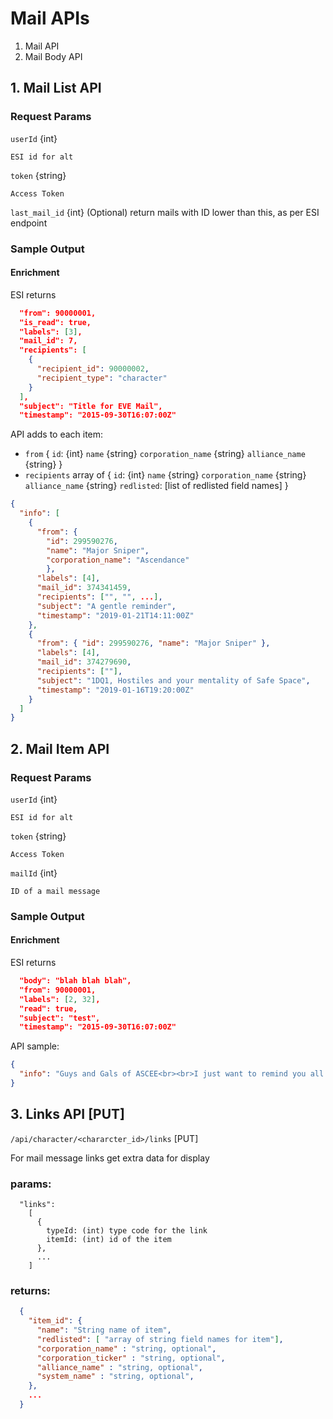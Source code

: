 # Mail APIs

1. Mail API
2. Mail Body API

## 1. Mail List API

### Request Params

`userId` {int}

    ESI id for alt

`token` {string}

    Access Token

`last_mail_id` {int} (Optional)
  return mails with ID lower than this, as per ESI endpoint

### Sample Output

#### Enrichment

ESI returns

```json
  "from": 90000001,
  "is_read": true,
  "labels": [3],
  "mail_id": 7,
  "recipients": [
    {
      "recipient_id": 90000002,
      "recipient_type": "character"
    }
  ],
  "subject": "Title for EVE Mail",
  "timestamp": "2015-09-30T16:07:00Z"
```

API adds to each item:

* `from` {
    `id`: {int}
    `name` {string}
    `corporation_name` {string}
    `alliance_name` {string}
  }
* `recipients` array of
  {
    `id`: {int}
    `name` {string}
    `corporation_name` {string}
    `alliance_name` {string}
    `redlisted`: [list of redlisted field names]
  }

```json
{
  "info": [
    {
      "from": {
        "id": 299590276,
        "name": "Major Sniper",
        "corporation_name": "Ascendance"
        },
      "labels": [4],
      "mail_id": 374341459,
      "recipients": ["", "", ...],
      "subject": "A gentle reminder",
      "timestamp": "2019-01-21T14:11:00Z"
    },
    {
      "from": { "id": 299590276, "name": "Major Sniper" },
      "labels": [4],
      "mail_id": 374279690,
      "recipients": [""],
      "subject": "1DQ1, Hostiles and your mentality of Safe Space",
      "timestamp": "2019-01-16T19:20:00Z"
    }
  ]
}
```

## 2. Mail Item API

### Request Params

`userId` {int}

    ESI id for alt

`token` {string}

    Access Token

`mailId` {int}

    ID of a mail message

### Sample Output

#### Enrichment

ESI returns

```json
  "body": "blah blah blah",
  "from": 90000001,
  "labels": [2, 32],
  "read": true,
  "subject": "test",
  "timestamp": "2015-09-30T16:07:00Z"
```

API sample:

```json
{
  "info": "Guys and Gals of ASCEE<br><br>I just want to remind you all that although we dont micro manage topics of conversation on coms, there is a level of expectations that we all remain civil and keep topics at least above the board. I have heard on several occasions now that topics can get out of hand on the sexual side and to be honest. we are all adults and know where the line is. I expect you all to remain above that line and at least keep it do a degree clean. <br><br>Not everyone wants to hear about your body parts or how you are in bed. This is not the place nor the milk crate to stand on to shout that out. <br><br>I am going to leave this at that, but in future if i keep hearing the same names pop up, im going to have a chat with you personally about this. We are a large multi national corp with many opinions, religions and ages and although we cant keep everyone happy, we can at least remain civil on our coms.<br><br>This is the last time im going to mention this and i expect you all to act as adults. "
}
```

## 3. Links API [PUT]

`/api/character/<chararcter_id>/links` [PUT]

For mail message links get extra data for display

### params:
```
  "links":
    [
      {
        typeId: (int) type code for the link
        itemId: (int) id of the item
      },
      ...
    ]
```

### returns:

```json
  {
    "item_id": {
      "name": "String name of item",
      "redlisted": [ "array of string field names for item"],
      "corporation_name" : "string, optional",
      "corporation_ticker" : "string, optional",
      "alliance_name" : "string, optional",
      "system_name" : "string, optional",
    },
    ...
  }
```